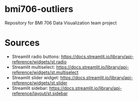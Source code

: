 # bmi706-outliers
Repository for BMI 706 Data Visualization team project

# Sources
* Streamlit radio buttons: https://docs.streamlit.io/library/api-reference/widgets/st.radio
* Streamlit multiselect: https://docs.streamlit.io/library/api-reference/widgets/st.multiselect
* Streamlit slider widget: https://docs.streamlit.io/library/api-reference/widgets/st.slider
* Streamlit sidebar: https://docs.streamlit.io/library/api-reference/layout/st.sidebar
